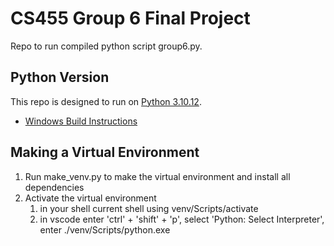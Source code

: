 # CS455 Group 6 Final Project

Repo to run compiled python script group6.py.

## Python Version

This repo is designed to run on [Python 3.10.12](https://www.python.org/downloads/release/python-31012/).

- [Windows Build Instructions](https://www.youtube.com/watch?v=GqZT9EY4MGQ)

## Making a Virtual Environment

1. Run make_venv.py to make the virtual environment and install all dependencies
2. Activate the virtual environment
   1. in your shell current shell using venv/Scripts/activate
   2. in vscode enter 'ctrl' + 'shift' + 'p', select 'Python: Select Interpreter', enter ./venv/Scripts/python.exe
